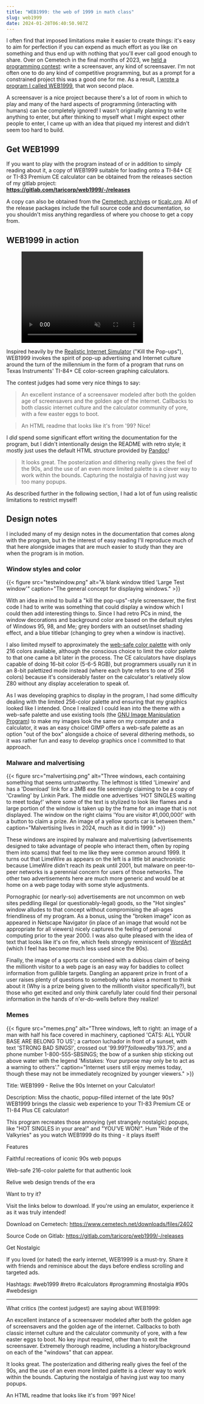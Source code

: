 ```yaml
---
title: "WEB1999: the web of 1999 in math class"
slug: web1999
date: 2024-01-28T06:40:50.987Z
---
```

I often find that imposed limitations make it easier to create things: it's easy to aim for perfection if you can expend as much effort as you like on something and thus end up with nothing that you'll ever call good enough to share.
Over on Cemetech in the final months of 2023, we [held a programming contest](https://www.cemetech.net/forum/viewtopic.php?t=19320): write a screensaver, any kind of screensaver. I'm not often one to do any kind of competitive programming, but as a prompt for a constrained project this was a good one for me. As a result, [I wrote a program I called WEB1999](https://www.cemetech.net/forum/viewtopic.php?t=19329), that won second place.

<!-- more -->

A screensaver is a nice project because there's a lot of room in which to play and many of the hard aspects of programming (interacting with humans) can be completely ignored! I wasn't originally planning to write anything to enter, but after thinking to myself what I might expect other people to enter, I came up with an idea that piqued my interest and didn't seem too hard to build. 

## Get WEB1999

If you want to play with the program instead of or in addition to simply reading about it, a copy of WEB1999 suitable for loading onto a TI-84+ CE or TI-83 Premium CE calculator can be obtained from the releases section of my gitlab project: \
**<https://gitlab.com/taricorp/web1999/-/releases>**

A copy can also be obtained from the [Cemetech archives](https://www.cemetech.net/downloads/files/2402) or [ticalc.org](https://www.ticalc.org/archives/files/fileinfo/479/47909.html). All of the release packages include the full source code and documentation, so you shouldn't miss anything regardless of where you choose to get a copy from.

## WEB1999 in action

<figure>
<video controls autoplay muted
       width="320" height="240" src="{{< resource "full99.webm" >}}"
       poster="{{< resource "promo.png" >}}">
<figcaption>WEB1999 in action.</figcaption>
</figure>

Inspired heavily by the [Realistic Internet Simulator](https://web.archive.org/web/20021204203905/https://www2.b3ta.com/realistic-internet-simulator/) ("Kill the Pop-ups"), WEB1999 invokes the spirit of pop-up advertising and Internet culture around the turn of the millennium in the form of a program that runs on Texas Instruments' TI-84+ CE color-screen graphing calculators.

The contest judges had some very nice things to say:

> An excellent instance of a screensaver modeled after both the golden age of screensavers and the golden age of the internet. Callbacks to both classic internet culture and the calculator community of yore, with a few easter eggs to boot.

> An HTML readme that looks like it's from '99? Nice!

I *did* spend some significant effort writing the documentation for the program, but I didn't intentionally design the README with retro style; it mostly just uses the default HTML structure provided by [Pandoc](https://pandoc.org/)!

> It looks great. The posterization and dithering really gives the feel of the 90s,
and the use of an even more limited palette is a clever way to work within the
bounds. Capturing the nostalgia of having just way too many popups.

As described further in the following section, I had a lot of fun using realistic limitations to restrict myself!

## Design notes

I included many of my design notes in the documentation that comes along with the program, but in the interest of easy reading I'll reproduce much of that here alongside images that are much easier to study than they are when the program is in motion.

### Window styles and color

{{< figure src="testwindow.png" alt="A blank window titled 'Large Test window'" caption="The general concept for displaying windows." >}}

With an idea in mind to build a "kill the pop-ups"-style screensaver, the first code I had to write was something that could display a window which I could then add interesting things to. Since I had retro PCs in mind, the window decorations and background color are based on the default styles of Windows 95, 98, and Me; grey borders with an outset/inset shading effect, and a blue titlebar (changing to grey when a window is inactive).

I also limited myself to approximately the [web-safe color palette](https://en.wikipedia.org/wiki/Web_colors#Web-safe_colors) with only 216 colors available, although the conscious choice to limit the color palette to that one came a bit later in the process. The CE calculators have displays capable of doing 16-bit color (5-6-5 RGB), but programmers usually run it in an 8-bit palettized mode instead (where each byte refers to one of 256 colors) because it's considerably faster on the calculator's relatively slow Z80 without any display acceleration to speak of.

As I was developing graphics to display in the program, I had some difficulty dealing with the limited 256-color palette and ensuring that my graphics looked like I intended. Once I realized I could lean into the theme with a web-safe palette and use existing tools (the [GNU Image Manipulation Program](https://www.gimp.org/)) to make my images look the same on my computer and a calculator, it was an easy choice! GIMP offers a web-safe palette as an option "out of the box" alongside a choice of several dithering methods, so it was rather fun and easy to develop graphics once I committed to that approach.

### Malware and malvertising

{{< figure src="malvertising.png" alt="Three windows, each containing something that seems untrustworthy. The leftmost is titled 'Limewire' and has a 'Download' link for a 3MB exe file seemingly claiming to be a copy of 'Crawling' by Linkin Park. The middle one advertises 'HOT SINGLES waiting to meet today!' where some of the text is stylized to look like flames and a large portion of the window is taken up by the frame for an image that is not displayed. The window on the right claims 'You are visitor #1,000,000!' with a button to claim a prize. An image of a yellow sports car is between them." caption="Malvertising lives in 2024, much as it did in 1999." >}}

These windows are inspired by malware and malvertising (advertisements designed to take advantage of people who interact them, often by roping them into scams) that feel to me like they were common around 1999. It turns out that LimeWire as appears on the left is a little bit anachronistic because LimeWire didn't reach its peak until 2001, but malware on peer-to-peer networks is a perennial concern for users of those networks. The other two advertisements here are much more generic and would be at home on a web page today with some style adjustments.

Pornographic (or nearly-so) advertisements are not uncommon on web sites peddling illegal (or questionably-legal) goods, so the "Hot singles" window alludes to that concept without compromising the all-ages friendliness of my program. As a bonus, using the "broken image" icon as appeared in Netscape Navigator (in place of an image that would not be appropriate for all viewers)  nicely captures the feeling of personal computing prior to the year 2000. I was also quite pleased with the idea of text that looks like it's on fire, which feels strongly reminiscent of [WordArt](https://en.wikipedia.org/wiki/Microsoft_Office_shared_tools#WordArt) (which I feel has become much less used since the 90s).

Finally, the image of a sports car combined with a dubious claim of being the millionth visitor to a web page is an easy way for baddies to collect information from gullible targets. Dangling an apparent prize in front of a user raises plenty of questions to somebody who takes a moment to think about it (Why is a prize being given to the millionth visitor specifically?), but those who get excited and only think carefully later could find their personal information in the hands of n'er-do-wells before they realize!

### Memes

{{< figure src="memes.png" alt="Three windows, left to right: an image of a man with half his face covered in machinery, captioned 'CATS: ALL YOUR BASE ARE BELONG TO US'; a cartoon luchador in front of a sunset, with text 'STRONG BAD SINGS!', crossed out '$99.99?' followed by '$193.75', and a phone number 1-800-555-SBSINGS; the bow of a sunken ship sticking out above water with the legend 'Mistakes: Your purpose may only be to act as a warning to others'." caption="Internet users still enjoy memes today, though these may not be immediately recognized by younger viewers." >}}

Title: WEB1999 - Relive the 90s Internet on your Calculator!

Description:  Miss the chaotic, popup-filled internet of the late 90s? WEB1999 brings the classic web experience to your TI-83 Premium CE or TI-84 Plus CE calculator!

This program recreates those annoying (yet strangely nostalgic) popups, like "HOT SINGLES in your area!" and "YOU'VE WON!".  Hum "Ride of the Valkyries" as you watch WEB1999 do its thing - it plays itself!

Features

Faithful recreations of iconic 90s web popups

Web-safe 216-color palette for that authentic look

Relive web design trends of the era

Want to try it?

Visit the links below to download. If you're using an emulator, experience it as it was truly intended!

Download on Cemetech: https://www.cemetech.net/downloads/files/2402

Source Code on Gitlab: https://gitlab.com/taricorp/web1999/-/releases

Get Nostalgic

If you loved (or hated) the early internet, WEB1999 is a must-try.  Share it with friends and reminisce about the days before endless scrolling and targeted ads.

Hashtags: #web1999 #retro #calculators #programming #nostalgia #90s #webdesign

---

What critics (the contest judgest) are saying about WEB1999:

An excellent instance of a screensaver modeled after both the golden age of screensavers and the golden
age of the internet. Callbacks to both classic internet culture and the calculator community of yore,
with a few easter eggs to boot. No key input required, other than to exit the screensaver. Extremely thorough
readme, including a history/background on each of the "windows" that can appear.

It looks great. The posterization and dithering really gives the feel of the 90s,
and the use of an even more limited palette is a clever way to work within the
bounds. Capturing the nostalgia of having just way too many popups.

An HTML readme that looks like it's from '99? Nice!
